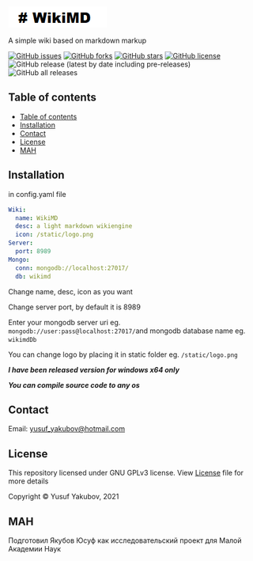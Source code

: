 
<img src="./static/wikimd.png"/>

A simple wiki based on markdown markup

[![GitHub issues](https://img.shields.io/github/issues/yosa12978/WikiMD)](https://github.com/yosa12978/WikiMD/issues)
[![GitHub forks](https://img.shields.io/github/forks/yosa12978/WikiMD)](https://github.com/yosa12978/WikiMD/network)
[![GitHub stars](https://img.shields.io/github/stars/yosa12978/WikiMD)](https://github.com/yosa12978/WikiMD/stargazers)
[![GitHub license](https://img.shields.io/github/license/yosa12978/WikiMD)](https://github.com/yosa12978/WikiMD)
![GitHub release (latest by date including pre-releases)](https://img.shields.io/github/v/release/yosa12978/WikiMD?include_prereleases)
![GitHub all releases](https://img.shields.io/github/downloads/yosa12978/WikiMD/total)
## Table of contents
- [Table of contents](#table-of-contents)
- [Installation](#installation)
- [Contact](#contact)
- [License](#license)
- [МАН](#ман)


## Installation
in config.yaml file

```yaml
Wiki:
  name: WikiMD
  desc: a light markdown wikiengine
  icon: /static/logo.png
Server:
  port: 8989
Mongo:
  conn: mongodb://localhost:27017/
  db: wikimd
```
Change name, desc, icon as you want

Change server port, by default it is 8989

Enter your mongodb server uri eg. ```mongodb://user:pass@localhost:27017/```and mongodb database name eg. ```wikimdDb```

You can change logo by placing it in static folder eg. ```/static/logo.png```

_**I have been released version for windows x64 only**_

_**You can compile source code to any os**_

## Contact

Email: <yusuf_yakubov@hotmail.com>

## License

This repository licensed under GNU GPLv3 license. View [License](LICENSE) file for more details

Copyright © Yusuf Yakubov, 2021

## МАН
Подготовил Якубов Юсуф как исследовательский проект для Малой Академии Наук
